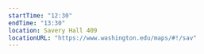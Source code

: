 ```yaml
---
startTime: "12:30"
endTime: "13:30"
location: Savery Hall 409
locationURL: "https://www.washington.edu/maps/#!/sav"
---
```

